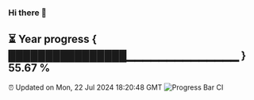### Hi there 👋
⏳ Year progress { ████████████████▁▁▁▁▁▁▁▁▁▁▁▁▁▁ } 55.67 %
---
⏰ Updated on Mon, 22 Jul 2024 18:20:48 GMT
![Progress Bar CI](https://github.com/liununu/liununu/workflows/Progress%20Bar%20CI/badge.svg)

